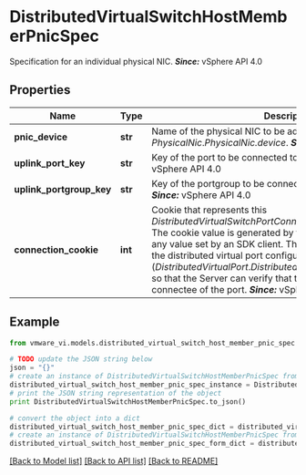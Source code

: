 # DistributedVirtualSwitchHostMemberPnicSpec

Specification for an individual physical NIC.  ***Since:*** vSphere API 4.0 

## Properties
Name | Type | Description | Notes
------------ | ------------- | ------------- | -------------
**pnic_device** | **str** | Name of the physical NIC to be added to the proxy switch.  See *PhysicalNic*.*PhysicalNic.device*.  ***Since:*** vSphere API 4.0  | 
**uplink_port_key** | **str** | Key of the port to be connected to the physical NIC.  ***Since:*** vSphere API 4.0  | [optional] 
**uplink_portgroup_key** | **str** | Key of the portgroup to be connected to the physical NIC.  ***Since:*** vSphere API 4.0  | [optional] 
**connection_cookie** | **int** | Cookie that represents this *DistributedVirtualSwitchPortConnection* instance for the port.  The cookie value is generated by the Server. The Server ignores any value set by an SDK client.  The same cookie is present in the distributed virtual port configuration (*DistributedVirtualPort*.*DistributedVirtualPort.connectionCookie*) so that the Server can verify that the entity is the rightful connectee of the port.  ***Since:*** vSphere API 4.0  | [optional] 

## Example

```python
from vmware_vi.models.distributed_virtual_switch_host_member_pnic_spec import DistributedVirtualSwitchHostMemberPnicSpec

# TODO update the JSON string below
json = "{}"
# create an instance of DistributedVirtualSwitchHostMemberPnicSpec from a JSON string
distributed_virtual_switch_host_member_pnic_spec_instance = DistributedVirtualSwitchHostMemberPnicSpec.from_json(json)
# print the JSON string representation of the object
print DistributedVirtualSwitchHostMemberPnicSpec.to_json()

# convert the object into a dict
distributed_virtual_switch_host_member_pnic_spec_dict = distributed_virtual_switch_host_member_pnic_spec_instance.to_dict()
# create an instance of DistributedVirtualSwitchHostMemberPnicSpec from a dict
distributed_virtual_switch_host_member_pnic_spec_form_dict = distributed_virtual_switch_host_member_pnic_spec.from_dict(distributed_virtual_switch_host_member_pnic_spec_dict)
```
[[Back to Model list]](../README.md#documentation-for-models) [[Back to API list]](../README.md#documentation-for-api-endpoints) [[Back to README]](../README.md)


